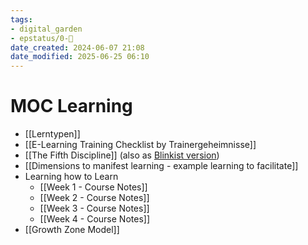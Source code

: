 ```yaml
---
tags: 
- digital_garden
- epstatus/0-🌰
date_created: 2024-06-07 21:08
date_modified: 2025-06-25 06:10
---
```

# MOC Learning

+ [[Lerntypen]]
+ [[E-Learning Training Checklist by Trainergeheimnisse]]
+ [[The Fifth Discipline]] (also as [Blinkist version](https://www.blinkist.com/en/app/books/the-fifth-discipline-en))
+ [[Dimensions to manifest learning - example learning to facilitate]]
+ Learning how to Learn
	+ [[Week 1 - Course Notes]]
	+ [[Week 2 - Course Notes]]
	+ [[Week 3 - Course Notes]]
	+ [[Week 4 - Course Notes]]
+ [[Growth Zone Model]]